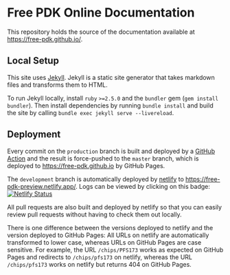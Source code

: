 # Free PDK Online Documentation

This repository holds the source of the documentation available at https://free-pdk.github.io/.

## Local Setup

This site uses [Jekyll](https://jekyllrb.com/).
Jekyll is a static site generator that takes markdown files and transforms them to HTML.

To run Jekyll locally, install `ruby` `>=2.5.0` and the `bundler` gem (`gem install bundler`).
Then install dependencies by running `bundle install` and build the site by calling `bundle exec jekyll serve --livereload`.

## Deployment

Every commit on the `production` branch is built and deployed by a [GitHub Action](https://github.com/free-pdk/free-pdk.github.io/actions) and the result is force-pushed to the `master` branch, which is deployed to https://free-pdk.github.io by GitHub Pages.

The `development` branch is automatically deployed by [netlify](https://www.netlify.com/) to https://free-pdk-preview.netlify.app/.
Logs can be viewed by clicking on this badge: [![Netlify Status](https://api.netlify.com/api/v1/badges/d2729f79-e836-460b-a65f-7199eb8f3b97/deploy-status)](https://app.netlify.com/sites/free-pdk-preview/deploys)

All pull requests are also built and deployed by netlify so that you can easily review pull requests without having to check them out locally.

There is one difference between the versions deployed to netlify and the version deployed to GitHub Pages: All URLs on netlify are automatically transformed to lower case, whereas URLs on GitHub Pages are case sensitive. For example, the URL `/chips/PFS173` works as expected on GitHub Pages and redirects to `/chips/pfs173` on netlify, whereas the URL `/chips/pfs173` works on netlify but returns 404 on GitHub Pages.